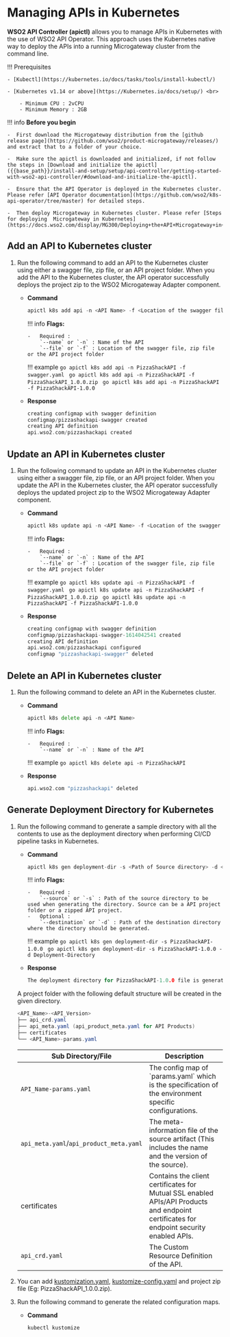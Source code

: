 # Managing APIs in Kubernetes

**WSO2 API Controller (apictl)** allows you to manage APIs in Kubernetes with the use of WSO2 API Operator. This approach uses the Kubernetes native way to deploy the APIs into a running Microgateway cluster from the command line.

!!! Prerequisites

    - [Kubectl](https://kubernetes.io/docs/tasks/tools/install-kubectl/)

    - [Kubernetes v1.14 or above](https://Kubernetes.io/docs/setup/) <br>

        - Minimum CPU : 2vCPU
        - Minimum Memory : 2GB

!!! info
    **Before you begin** 

    -  First download the Microgateway distribution from the [github release page](https://github.com/wso2/product-microgateway/releases/) and extract that to a folder of your choice.

    -  Make sure the apictl is downloaded and initialized, if not follow the steps in [Download and initialize the apictl]({{base_path}}/install-and-setup/setup/api-controller/getting-started-with-wso2-api-controller/#download-and-initialize-the-apictl).

    -  Ensure that the API Operator is deployed in the Kubernetes cluster. Please refer [API Operator documentation](https://github.com/wso2/k8s-api-operator/tree/master) for detailed steps.
    
    -  Then deploy Microgateway in Kubernetes cluster. Please refer [Steps for deploying  Microgateway in Kubernetes](https://docs.wso2.com/display/MG300/Deploying+the+API+Microgateway+in+Kubernetes).

## Add an API to Kubernetes cluster

1.  Run the following command to add an API to the Kubernetes cluster using either a swagger file, zip file, or an API project folder. When you add the API to the Kubernetes cluster, the API operator successfully deploys the project zip to the WSO2 Microgateway Adapter component.

    -   **Command** 

        ```go
        apictl k8s add api -n <API Name> -f <Location of the swagger file, zip file or API project folder>
        ```

        !!! info
            **Flags:**

            -   Required :  
                `--name` or `-n` : Name of the API 
                `--file` or `-f` : Location of the swagger file, zip file or the API project folder 

        !!! example
            ```go
            apictl k8s add api -n PizzaShackAPI -f swagger.yaml
            ```
            ```go
            apictl k8s add api -n PizzaShackAPI -f PizzaShackAPI_1.0.0.zip
            ```
            ```go
            apictl k8s add api -n PizzaShackAPI -f PizzaShackAPI-1.0.0
            ```

    -   **Response**

        ```go
        creating configmap with swagger definition            
        configmap/pizzashackapi-swagger created                                             
        creating API definition                                                  
        api.wso2.com/pizzashackapi created
        ```

## Update an API in Kubernetes cluster

1.  Run the following command to update an API in the Kubernetes cluster using either a swagger file, zip file, or an API project folder. When you update the API in the Kubernetes cluster, the API operator successfully deploys the updated project zip to the WSO2 Microgateway Adapter component.

    -   **Command** 

        ```go
        apictl k8s update api -n <API Name> -f <Location of the swagger file, zip file or API project folder>
        ```

        !!! info
            **Flags:**

            -   Required :  
                `--name` or `-n` : Name of the API 
                `--file` or `-f` : Location of the swagger file, zip file or the API project folder 

        !!! example
            ```go
            apictl k8s update api -n PizzaShackAPI -f swagger.yaml
            ```
            ```go
            apictl k8s update api -n PizzaShackAPI -f PizzaShackAPI_1.0.0.zip
            ```
            ```go
            apictl k8s update api -n PizzaShackAPI -f PizzaShackAPI-1.0.0
            ```

    -   **Response**

        ```go
        creating configmap with swagger definition
        configmap/pizzashackapi-swagger-1614042541 created
        creating API definition
        api.wso2.com/pizzashackapi configured
        configmap "pizzashackapi-swagger" deleted
        ```

## Delete an API in Kubernetes cluster

1.  Run the following command to delete an API in the Kubernetes cluster.

    -   **Command** 

        ```go
        apictl k8s delete api -n <API Name>
        ```

        !!! info
            **Flags:**

            -   Required :  
                `--name` or `-n` : Name of the API 
    
        !!! example
            ```go
            apictl k8s delete api -n PizzaShackAPI
            ```

    -   **Response**

        ```go
        api.wso2.com "pizzashackapi" deleted
        ```

## Generate Deployment Directory for Kubernetes

1.  Run the following command to generate a sample directory with all the contents to use as the deployment directory when performing CI/CD pipeline tasks in Kubernetes.

    -   **Command** 

        ```go
        apictl k8s gen deployment-dir -s <Path of Source directory> -d <Path of Destination directory>
        ```

        !!! info
            **Flags:**

            -   Required :  
                `--source` or `-s` : Path of the source directory to be used when generating the directory. Source can be a API project folder or a zipped API project.
            -   Optional :
                `--destination` or `-d` : Path of the destination directory where the directory should be generated.       
    
        !!! example
            ```go
             apictl k8s gen deployment-dir -s PizzaShackAPI-1.0.0
            ```
            ```go
             apictl k8s gen deployment-dir -s PizzaShackAPI-1.0.0 -d Deployment-Directory
            ```

    -   **Response**

        ```go
        The deployment directory for PizzaShackAPI-1.0.0 file is generated at Deployment-Directory
        ```

    A project folder with the following default structure will be created in the given directory.

    ``` java
    <API_Name>-<API_Version>
    ├── api_crd.yaml
    ├── api_meta.yaml (api_product_meta.yaml for API Products)
    ├── certificates
    └── <API_Name>-params.yaml   
    ```
    
    <table>
        <thead>
            <tr class="header">
                <th>Sub Directory/File</th>
                <th>Description</th>
            </tr>
        </thead>
        <tbody>
            <tr class="odd">
                <td><code>API_Name-params.yaml</code></td>
                <td>The config map of `params.yaml` which is the specification of the environment specific configurations.</td>
            </tr>
            <tr class="even">
                <td><code>api_meta.yaml</code>/<code>api_product_meta.yaml</code></td>
                <td>The meta-information file of the source artifact (This includes the name and the version of the source).</td>
            </tr>
            <tr class="odd">
                <td>certificates</td>
                <td>Contains the client certificates for Mutual SSL enabled APIs/API Products and endpoint certificates for endpoint security enabled APIs.</td>
            </tr>
            <tr class="even">
                <td><code>api_crd.yaml</code></td>
                <td>The Custom Resource Definition of the API.</td>
            </tr>
        </tbody>
    </table>

2.  You can add [kustomization.yaml]({{base_path}}/install-and-setup/setup/api-controller/managing-apis-in-kubernetes/resources/kustomization.yaml), [kustomize-config.yaml]({{base_path}}/install-and-setup/setup/api-controller/managing-apis-in-kubernetes/resources/kustomize-config.yaml) and project zip file (Eg: PizzaShackAPI_1.0.0.zip).

3.  Run the following command to generate the related configuration maps.

    -   **Command** 

        ```go
        kubectl kustomize

        ```
